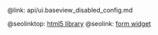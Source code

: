 @link: api/ui.baseview_disabled_config.md

@seolinktop: [html5 library](https://webix.com)
@seolink: [form widget](https://webix.com/widget/form/)